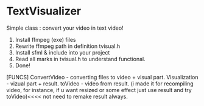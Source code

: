 # TextVisualizer
Simple class : convert your video in text video!
1) Install ffmpeg (exe) files
2) Rewrite ffmpeg path in definition tvisual.h
3) Install sfml & include into your project
4) Read all marks in tvisual.h to understand functional.
5) Done!




[FUNCS]
ConvertVideo - converting files to video + visual part.
Visualization - vizual part + result.
toVideo - video from result.
(i made it for recompiling video, for instance, if u want resized or some effect just use result and try toVideo)<<<< not need to remake result always.


